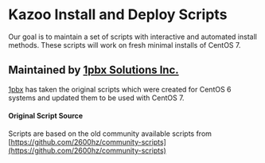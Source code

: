 # Kazoo Install and Deploy Scripts

Our goal is to maintain a set of scripts with interactive and automated install methods.  These scripts will work on fresh minimal installs of CentOS 7.

## Maintained by [1pbx Solutions Inc.](https://1pbx.io/)

[1pbx](https://1pbx.io/) has taken the original scripts which were created for CentOS 6 systems and updated them to be used with CentOS 7.



#### Original Script Source

Scripts are based on the old community available scripts from [https://github.com/2600hz/community-scripts](https://github.com/2600hz/community-scripts)

